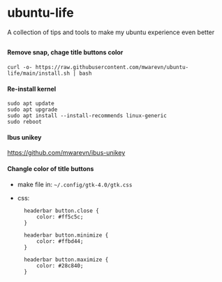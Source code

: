# ubuntu-life
A collection of tips and tools to make my ubuntu experience even better


## 

#### Remove snap, chage title buttons color

```
curl -o- https://raw.githubusercontent.com/mwarevn/ubuntu-life/main/install.sh | bash
```

#### Re-install kernel

```
sudo apt update
sudo apt upgrade
sudo apt install --install-recommends linux-generic
sudo reboot
```

#### Ibus unikey

  https://github.com/mwarevn/ibus-unikey


#### Changle color of title buttons

- make file in: `~/.config/gtk-4.0/gtk.css`

- css:

  ```
    headerbar button.close {
        color: #ff5c5c;
    }
    
    headerbar button.minimize {
        color: #ffbd44;
    }
    
    headerbar button.maximize {
        color: #28c840;
    }
  ```

